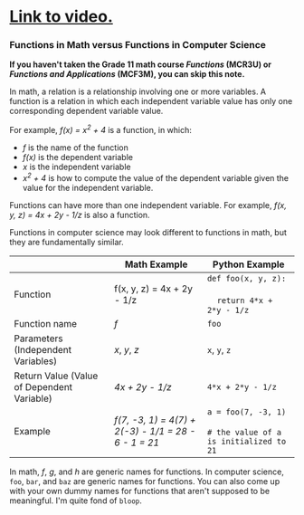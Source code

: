 # [Link to video.](https://www.youtube.com/watch?v=EZbphDwR7Qs&list=PLVD25niNi0Bkf2psAf7PzB1SV068XyNPo&index=35)

### Functions in Math versus Functions in Computer Science

**If you haven't taken the Grade 11 math course *Functions* (MCR3U) or *Functions and Applications* (MCF3M), you can skip this note.**

In math, a relation is a relationship involving one or more variables. A function is a relation in which each independent variable value has only one corresponding dependent variable value.

For example, *f(x) = x<sup>2</sup> + 4* is a function, in which:

* *f* is the name of the function
* *f(x)* is the dependent variable
* *x* is the independent variable
* *x<sup>2</sup> + 4* is how to compute the value of the dependent variable given the value for the independent variable.

Functions can have more than one independent variable. For example, *f(x, y, z) = 4x + 2y - 1/z* is also a function.

Functions in computer science may look different to functions in math, but they are fundamentally similar.

| | Math Example | Python Example |
| --- | --- | ---|
| Function | f(x, y, z) = 4x + 2y - 1/z | `def foo(x, y, z): `<br></br>&nbsp;&nbsp;&nbsp;&nbsp;`return 4*x + 2*y - 1/z` |
| Function name | *f* | `foo` |
| Parameters (Independent Variables) | *x*, *y*, *z* | `x`, `y`, `z` |
| Return Value (Value of Dependent Variable) | *4x + 2y - 1/z* | `4*x + 2*y - 1/z` |
| Example| *f(7, -3, 1) = 4(7) + 2(-3) - 1/1 = 28 - 6 - 1 = 21* | `a = foo(7, -3, 1)`<br/></br>`# the value of a is initialized to 21` |

In math, *f*, *g*, and *h* are generic names for functions. In computer science, `foo`, `bar`, and `baz` are generic names for functions. You can also come up with your own dummy names for functions that aren't supposed to be meaningful. I'm quite fond of `bloop`.
